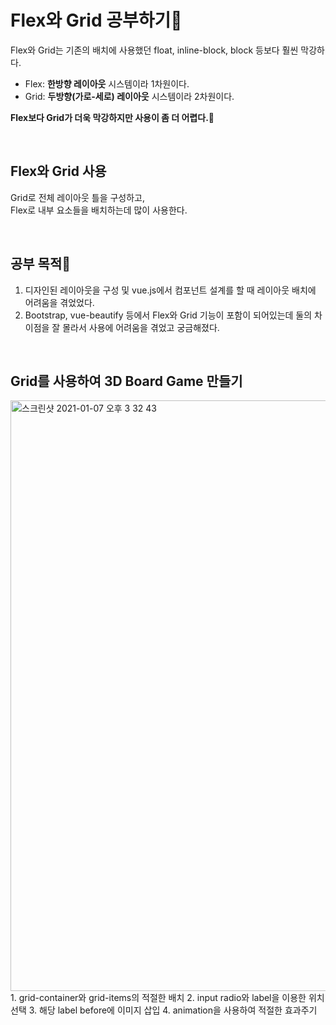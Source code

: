 # Flex와 Grid 공부하기🧸

Flex와 Grid는 기존의 배치에 사용했던 float, inline-block, block 등보다 훨씬 막강하다. <br>
* Flex: **한방향 레이아웃** 시스템이라 1차원이다. <br>
* Grid: **두방향(가로-세로) 레이아웃** 시스템이라 2차원이다. <br>

**Flex보다 Grid가 더욱 막강하지만 사용이 좀 더 어렵다.🙊**

<br>

## Flex와 Grid 사용
Grid로 전체 레이아웃 틀을 구성하고, <br>
Flex로 내부 요소들을 배치하는데 많이 사용한다.

<br>

## 공부 목적📖
1. 디자인된 레이아웃을 구성 및 vue.js에서 컴포넌트 설계를 할 때 레이아웃 배치에 어려움을 겪었었다.
2. Bootstrap, vue-beautify 등에서 Flex와 Grid 기능이 포함이 되어있는데 둘의 차이점을 잘 몰라서 사용에 어려움을 겪었고 궁금해졌다.

<br>

## Grid를 사용하여 3D Board Game 만들기
<img width="945" alt="스크린샷 2021-01-07 오후 3 32 43" src="https://user-images.githubusercontent.com/38209966/103859687-d119a980-50fd-11eb-91d9-afce2c2e0405.png">
<br>
1. grid-container와 grid-items의 적절한 배치
2. input radio와 label을 이용한 위치 선택
3. 해당 label before에 이미지 삽입
4. animation을 사용하여 적절한 효과주기
